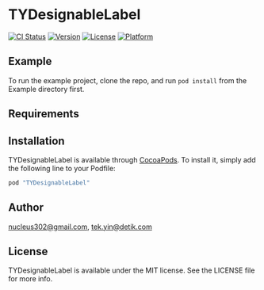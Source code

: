 # TYDesignableLabel

[![CI Status](http://img.shields.io/travis/nucleus302@gmail.com/TYDesignableLabel.svg?style=flat)](https://travis-ci.org/nucleus302@gmail.com/TYDesignableLabel)
[![Version](https://img.shields.io/cocoapods/v/TYDesignableLabel.svg?style=flat)](http://cocoapods.org/pods/TYDesignableLabel)
[![License](https://img.shields.io/cocoapods/l/TYDesignableLabel.svg?style=flat)](http://cocoapods.org/pods/TYDesignableLabel)
[![Platform](https://img.shields.io/cocoapods/p/TYDesignableLabel.svg?style=flat)](http://cocoapods.org/pods/TYDesignableLabel)

## Example

To run the example project, clone the repo, and run `pod install` from the Example directory first.

## Requirements

## Installation

TYDesignableLabel is available through [CocoaPods](http://cocoapods.org). To install
it, simply add the following line to your Podfile:

```ruby
pod "TYDesignableLabel"
```

## Author

nucleus302@gmail.com, tek.yin@detik.com

## License

TYDesignableLabel is available under the MIT license. See the LICENSE file for more info.
